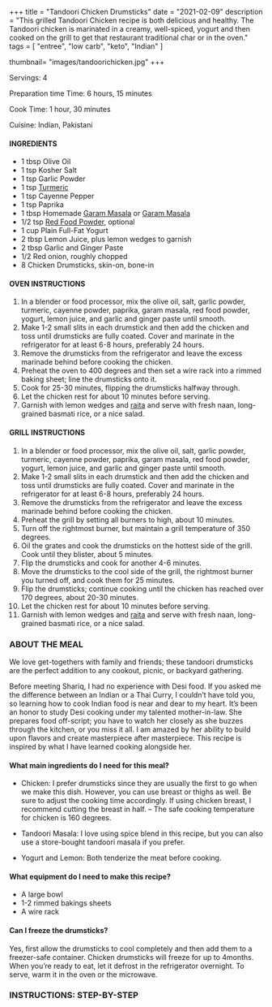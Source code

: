 +++
title = "Tandoori Chicken Drumsticks"
date = "2021-02-09"
description = "This grilled Tandoori Chicken recipe is both delicious and healthy. The Tandoori chicken is marinated in a creamy, well-spiced, yogurt and then cooked on the grill to get that restaurant traditional char or in the oven."
tags = [
    "entree",
    "low carb",
    "keto",
    "Indian"
]

thumbnail= "images/tandoorichicken.jpg"
+++

Servings: 4 <!--more-->

Preparation time Time: 6 hours, 15 minutes 

Cook Time: 1 hour, 30 minutes

Cuisine: Indian, Pakistani

#### INGREDIENTS 

* 1 tbsp Olive Oil 
* 1 tsp Kosher Salt
* 1 tsp Garlic Powder
* 1 tsp [Turmeric](https://amzn.to/3cx3iao)
* 1 tsp Cayenne Pepper
* 1 tsp Paprika
* 1 tbsp Homemade [Garam Masala](https://www.jamilghar.com/recipe/pakistani_garam_masala/) or [Garam Masala](https://amzn.to/3u0tvEX) 
* 1/2 tsp [Red Food Powder](https://amzn.to/3b6L8vF), optional
* 1 cup Plain Full-Fat Yogurt 
* 2 tbsp Lemon Juice, plus lemon wedges to garnish
* 2 tbsp Garlic and Ginger Paste 
* 1/2 Red onion, roughly chopped 
* 8 Chicken Drumsticks, skin-on, bone-in 

#### OVEN INSTRUCTIONS 

1. In a blender or food processor, mix the olive oil, salt, garlic powder, turmeric, cayenne powder, paprika, garam masala, red food powder, yogurt, lemon juice, and garlic and ginger paste until smooth. 
2. Make 1-2 small slits in each drumstick and then add the chicken and toss until drumsticks are fully coated. Cover and marinate in the refrigerator for at least 6-8 hours, preferably 24 hours.
3. Remove the drumsticks from the refrigerator and leave the excess marinade behind before cooking the chicken.
4. Preheat the oven to 400 degrees and then set a wire rack into a rimmed baking sheet; line the drumsticks onto it. 
5. Cook for 25-30 minutes, flipping the drumsticks halfway through.
6. Let the chicken rest for about 10 minutes before serving. 
7. Garnish with lemon wedges and [raita](https://www.jamilghar.com/recipe/raita/) and serve with fresh naan, long-grained basmati rice, or a nice salad. 

#### GRILL INSTRUCTIONS

1. In a blender or food processor, mix the olive oil, salt, garlic powder, turmeric, cayenne powder, paprika, garam masala, red food powder, yogurt, lemon juice, and garlic and ginger paste until smooth. 
2. Make 1-2 small slits in each drumstick and then add the chicken and toss until drumsticks are fully coated. Cover and marinate in the refrigerator for at least 6-8 hours, preferably 24 hours.
3. Remove the drumsticks from the refrigerator and leave the excess marinade behind before cooking the chicken.
4. Preheat the grill by setting all burners to high, about 10 minutes. 
5. Turn off the rightmost burner, but maintain a grill temperature of 350 degrees.
6. Oil the grates and cook the drumsticks on the hottest side of the grill. Cook until they blister, about 5 minutes.
7. Flip the drumsticks and cook for another 4-6 minutes. 
8. Move the drumsticks to the cool side of the grill, the rightmost burner you turned off, and cook them for 25 minutes.
9. Flip the drumsticks; continue cooking until the chicken has reached over 170 degrees, about 20-30 minutes. 
10. Let the chicken rest for about 10 minutes before serving. 
11. Garnish with lemon wedges and [raita](https://www.jamilghar.com/recipe/raita/) and serve with fresh naan, long-grained basmati rice, or a nice salad. 

### ABOUT THE MEAL 

We love get-togethers with family and friends; these tandoori drumsticks are the perfect addition to any cookout, picnic, or backyard gathering.

Before meeting Shariq, I had no experience with Desi food. If you asked me the difference between an Indian or a Thai Curry, I couldn’t have told you, so learning how to cook Indian food is near and dear to my heart. It’s been an honor to study Desi cooking under my talented mother-in-law. She prepares food off-script; you have to watch her closely as she buzzes through the kitchen, or you miss it all. I am amazed by her ability to build upon flavors and create masterpiece after masterpiece. This recipe is inspired by what I have learned cooking alongside her.

#### What main ingredients do I need for this meal?

* Chicken: I prefer drumsticks since they are usually the first to go when we make this dish. However, you can use breast or thighs as well. Be sure to adjust the cooking time accordingly. If using chicken breast, I recommend cutting the breast in half. – The safe cooking temperature for chicken is 160 degrees.

* Tandoori Masala: I love using spice blend in this recipe, but you can also use a store-bought tandoori masala if you prefer. 

* Yogurt and Lemon: Both tenderize the meat before cooking. 

#### What equipment do I need to make this recipe?

* A large bowl 
* 1-2 rimmed bakings sheets 
* A wire rack 

####  Can I freeze the drumsticks?

Yes, first allow the drumsticks to cool completely and then add them to a freezer-safe container. Chicken drumsticks will freeze for up to 4months. When you’re ready to eat, let it defrost in the refrigerator overnight. To serve, warm it in the oven or the microwave. 

### INSTRUCTIONS: STEP-BY-STEP 
